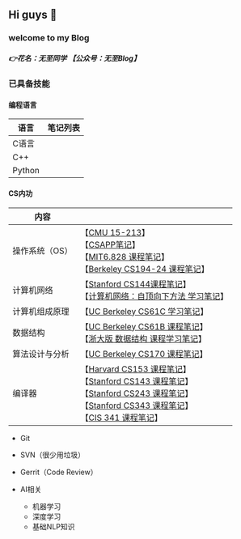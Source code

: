 ## Hi guys 👋

### welcome to my Blog

##### 👉花名：**无至同学** 【**公众号：无至Blog**】

### 已具备技能

#### 编程语言

| 语言   | 笔记列表 |
| ------ | -------- |
| C语言  |          |
| C++    |          |
| Python |          |

#### CS内功

| 内容           |                                                              |
| -------------- | ------------------------------------------------------------ |
| 操作系统（OS） | 【[CMU 15-213]()】<br />【[CSAPP笔记]()】<br/>【[MIT6.828 课程笔记]()】 <br/> 【[Berkeley CS194-24 课程笔记]()】                    |
| 计算机网络     | 【[Stanford CS144课程笔记]()】<br />【[计算机网络：自顶向下方法 学习笔记]()】 |
| 计算机组成原理 | 【[UC Berkeley CS61C 学习笔记]()】                           |
| 数据结构       | 【[UC Berkeley CS61B 课程笔记]()】<br />【[浙大版 数据结构 课程学习笔记]()】 |
| 算法设计与分析 | 【[UC Berkeley CS170 课程笔记]()】                           |
| 编译器         | 【[Harvard CS153 课程笔记]()】<br />【[Stanford CS143 课程笔记]()】<br />【[Stanford CS243 课程笔记]()】<br />【[Stanford CS343 课程笔记]()】<br />【[CIS 341 课程笔记]()】 |

- Git

- SVN（很少用垃圾）
- Gerrit（Code Review）

- AI相关
  - 机器学习
  - 深度学习
  - 基础NLP知识

